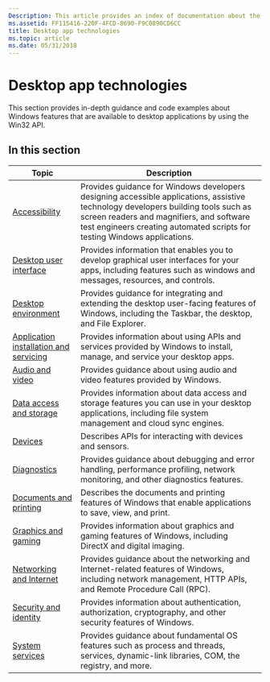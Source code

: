 ```yaml
---
Description: This article provides an index of documentation about the available Win32 APIs for Windows features and technologies.
ms.assetid: FF115416-220F-4FCD-8690-F9C0890CD6CC
title: Desktop app technologies
ms.topic: article
ms.date: 05/31/2018
---
```


# Desktop app technologies

This section provides in-depth guidance and code examples about Windows features that are available to desktop applications by using the Win32 API.

## In this section

| Topic | Description  |  
|----------------------------------|---|
| [Accessibility](accessibility/accessibility.md) | Provides guidance for Windows developers designing accessible applications, assistive technology developers building tools such as screen readers and magnifiers, and software test engineers creating automated scripts for testing Windows applications. |
| [Desktop user interface](windows-application-ui-development.md) | Provides information that enables you to develop graphical user interfaces for your apps, including features such as windows and messages, resources, and controls. |
| [Desktop environment](user-interface.md) | Provides guidance for integrating and extending the desktop user-facing features of Windows, including the Taskbar, the desktop, and File Explorer. |
| [Application installation and servicing](application-installing-and-servicing.md) | Provides information about using APIs and services provided by Windows to install, manage, and service your desktop apps. |
| [Audio and video](audio-and-video.md) | Provides guidance about using audio and video features provided by Windows. |
| [Data access and storage](data-access-and-storage.md) | Provides information about data access and storage features you can use in your desktop applications, including file system management and cloud sync engines.  |
| [Devices](devices.md) | Describes APIs for interacting with devices and sensors. |
| [Diagnostics](diagnostics.md) | Provides guidance about debugging and error handling, performance profiling, network monitoring, and other diagnostics features. |
| [Documents and printing](printdocs/documents-and-printing.md) | Describes the documents and printing features of Windows that enable applications to save, view, and print.  |
| [Graphics and gaming](graphics-and-multimedia.md) | Provides information about graphics and gaming features of Windows, including DirectX and digital imaging.  |
| [Networking and Internet](networking.md) | Provides guidance about the networking and Internet-related features of Windows, including network management, HTTP APIs, and Remote Procedure Call (RPC). |
| [Security and identity](security.md) | Provides information about authentication, authorization, cryptography, and other security features of Windows. |
| [System services](system-services.md) | Provides guidance about fundamental OS features such as process and threads, services, dynamic-link libraries, COM, the registry, and more. |information. |

<!--
<br/>

| User Interface and accessibility | System services and fundamentals  |  Audio, video, and graphics  |
|----------------------------------|---|----|
| [Desktop User Interface](windows-application-ui-development.md)<br/>[Windows and messages](winmsg/windowing.md)<br/>[Desktop Window Manager](dwm/dwm-overview.md)<br/>[Menus and other resources](menurc/resources.md)<br/>[Dialog boxes](dlgbox/dialog-boxes.md)<br/>[Data exchange](dataxchg/data-exchange.md)<br/>[High DPI](hidpi/high-dpi-desktop-application-development-on-windows.md)<br/>[Windows controls (Win32)](controls/window-controls.md)<br/>[Desktop environment and shell](user-interface.md)<br/>[Windows Property System](properties/windows-properties-system.md)<br/>[Accessibility](accessibility.md) | [System services](system-services.md)<br/>[Component Object Model (COM)](com/component-object-model--com--portal.md)<br/>[COM+](cossdk/component-services-portal.md)<br/>[Structured storage](stg/structured-storage-start-page.md)<br/>[Dynamic-link libraries](dlls/dynamic-link-libraries.md)<br/>[Interprocess communications](ipc/interprocess-communications.md)<br/>[Memory management](memory/memory-management.md)<br/>[Power management](power/power-management-portal.md)<br/>[Processes and threads](procthread/processes-and-threads.md)<br/>[Services](services/services.md)<br/>[Synchronization](sync/synchronization.md)<br/>[Windows system information](sysinfo/windows-system-information.md) | [Audio and video technologies](audio-and-video.md)<br/>[Core Audio APIs](coreaudio/core-audio-apis-in-windows-vista.md)<br/>[DirectShow](directshow/directshow.md)<br/>[Windows Multimedia](multimedia/windows-multimedia-start-page.md)<br/>[Graphics and gaming technologies](graphics-and-multimedia.md)<br/>[DirectX](directx.md)<br/>[Direct2D](direct2d/direct2d-portal.md)<br/>[Direct3D](direct3d.md)<br/>[Windows GDI](gdi/windows-gdi.md)<br/>[GDI+](gdiplus/-gdiplus-gdi-start.md)<br/>[OpenGL](opengl/opengl.md)<br/>[Windows Imaging Component](wic/-wic-lh.md) |

<br/>

| Networking and Internet | Data access and storage  |  Devices, documents, and printing  |
|----------------------------------|---|----|
| [Networking and Internet overview](networking.md)<br/>[Remote Procedure Call](rpc/rpc-start-page.md)<br/>[Delivery optimization](delivery_optimization/delivery-optimization-portal.md)<br/>[Network interfaces](network-interfaces.md)<br/>[Network management](netmgmt/network-management.md)<br/>[Network share management](netshare/network-share-management.md)<br/>[Windows networking](wnet/windows-networking-wnet-.md)<br/>[Windows Sockets 2](winsock/windows-sockets-start-page-2.md)<br/>[Wireless networking](wireless-networking.md) | [Data access and storage overview](data-access-and-storage.md)<br/>[Local file systems](fileio/file-systems.md)<br/>[Distributed File System](dfs/distributed-file-system.md)<br/>[Projected File System](projfs/projected-file-system.md)<br/>[Cloud sync engines](cfapi/cloud-files-api-portal.md)<br/>[Virtual Storage](VStor/virtual-storage.md)<br/>[Background Intelligent Transfer Service](bits/background-intelligent-transfer-service-portal.md)<br/>[Backup](backup.md) | [Devices overview](devices.md)<br/>[Communications resources](devio/communications-resources.md)<br/>[Location API](locationapi/windows-location-api-portal.md)<br/>[Sensor API](sensorsapi/portal.md)<br/>[UPnP APIs](upnp/universal-plug-and-play-start-page.md)<br/>[Windows Portable Devices](windows-portable-devices.md)<br/>[Documents and printing](printdocs/documents-and-printing.md) |

<br/>

| Security and identity | Diagnostics and testing  |  Packaging and installation  |
|----------------------------------|---|----|
| [Security and identity overview](security.md)<br/>[Antimalware Scan Interface](amsi/antimalware-scan-interface-portal.md)<br/>[Authentication](secauthn/authentication-portal.md)<br/>[Authorization](secauthz/authorization-portal.md)<br/>[Certificate Enrollment API](seccertenroll/certenroll-portal.md)<br/>[Cryptography (CNG)](seccng/cng-portal.md)<br/>[Rights Management](SrvNodes/rights-management.md)<br/>[Security Management](secmgmt/management-portal.md)<br/>[TPM Base Services](tbs/tpm-base-services-portal.md)<br/>[Windows Biometric Framework](secbiomet/biometric-service-api-portal.md) | [Diagnostics overview](diagnostics.md)<br/>[Debugging and error handling](debugging-and-error-handling.md)<br/>[Network Monitor](netmon2/network-monitor.md)<br/>[System Monitor](sysmon/system-monitor-portal.md)<br/>[Performance counters](perfctrs/performance-counters-portal.md)<br/>[Windows error reporting](wer/windows-error-reporting.md)<br/>[Windows events](events/windows-events.md)<br/>[TraceLogging](tracelogging/trace-logging-portal.md)<br/>[Debugging tools for Windows](//docs.microsoft.com/windows-hardware/drivers/debugger/index) | [MSIX packaging](//docs.microsoft.com/windows/msix)<br/>[Application install and servicing](application-installing-and-servicing.md)<br/>[Side-by-side assemblies](sbscs/isolated-applications-and-side-by-side-assemblies-portal.md)<br/>[Packaging and query of UWP apps](appxpkg/appx-portal.md)<br/>[Windows Installer](msi/windows-installer-portal.md)<br/>[Desktop Application Program](appxpkg/windows-desktop-application-program.md)<br/>[Windows containers](//docs.microsoft.com/virtualization/windowscontainers/about/) |

-->

<!--
:::row:::
    :::column:::
        ![User Interface and accessibility](/media/illustrations/bcs-partner-advanced-management-add-user-1.svg?branch=master)
        ### User Interface and accessibility
        * [Desktop User Interface](windows-application-ui-development.md)
        * [Windows and messages](winmsg/windowing.md)
        * [Desktop Window Manager](dwm/dwm-overview.md)
        * [Dialog boxes](dlgbox/dialog-boxes.md)
        * [Menus and other resources](menurc/resources.md)
        * [Data exchange](dataxchg/data-exchange.md)
        * [High DPI](hidpi/high-dpi-desktop-application-development-on-windows.md)
        * [Windows controls (Win32)](controls/window-controls.md)
        * [Desktop environment and shell](user-interface.md)
        * [Windows Property System](properties/windows-properties-system.md)
        * [Accessibility](accessibility.md)
    :::column-end:::
    :::column:::
        ![System and fundamentals](/media/illustrations/biztalk-get-started-get-started.svg?branch=master)
        ### System services and fundamentals
        * [System services](system-services.md)
        * [Component Object Model (COM)](com/component-object-model--com--portal.md)
        * [COM+](cossdk/component-services-portal.md)
        * [Structured storage](stg/structured-storage-start-page.md)
        * [Dynamic-link libraries](dlls/dynamic-link-libraries.md)
        * [Interprocess communications](ipc/interprocess-communications.md)
        * [Memory management](memory/memory-management.md)
        * [Power management](power/power-management-portal.md)
        * [Processes and threads](procthread/processes-and-threads.md)
        * [Services](services/services.md)
        * [Synchronization](sync/synchronization.md)
        * [Windows system information](sysinfo/windows-system-information.md)
    :::column-end:::
    :::column:::
        ![Audio, video, and graphics](/media/illustrations/virtualization-containers-samples.svg?branch=master)
        ### Audio, video, and graphics
        * [Audio and video technologies](audio-and-video.md)
        * [Core Audio APIs](coreaudio/core-audio-apis-in-windows-vista.md)
        * [DirectShow](directshow/directshow.md)
        * [Windows Multimedia](multimedia/windows-multimedia-start-page.md)
        * [Graphics and gaming technologies](graphics-and-multimedia.md)
        * [DirectX](directx.md)
        * [Direct2D](direct2d/direct2d-portal.md)
        * [Direct3D](direct3d.md)
        * [Windows GDI](gdi/windows-gdi.md)
        * [GDI+](gdiplus/-gdiplus-gdi-start.md)
        * [OpenGL](opengl/opengl.md)
        * [Windows Imaging Component](wic/-wic-lh.md)
    :::column-end:::
:::row-end:::
:::row:::
    :::column:::
        ![Networking and Internet](/media/illustrations/teams-voice-deployment.svg?branch=master)
        ### Networking and Internet
        * [Networking and Internet overview](networking.md)
        * [Remote Procedure Call](rpc/rpc-start-page.md)
        * [Delivery Optimization](delivery_optimization/delivery-optimization-portal.md)
        * [Network interfaces](network-interfaces.md)
        * [Network Management](netmgmt/network-management.md)
        * [Network Share Management](netshare/network-share-management.md)
        * [Windows Networking](wnet/windows-networking-wnet-.md)
        * [Windows Sockets 2](winsock/windows-sockets-start-page-2.md)
        * [Wireless Networking](wireless-networking.md)
    :::column-end:::
    :::column:::
        ![Data access and storage](/media/illustrations/azure-architecture-patterns.svg?branch=master)
        ### Data access and storage
        * [Data access and storage overview](data-access-and-storage.md)
        * [Local File Systems](fileio/file-systems.md)
        * [Distributed File System](dfs/distributed-file-system.md)
        * [Projected File System](projfs/projected-file-system.md)
        * [Cloud Sync Engines](cfapi/cloud-files-api-portal.md)
        * [Virtual Storage](VStor/virtual-storage.md)
        * [Background Intelligent Transfer Service](bits/background-intelligent-transfer-service-portal.md)
        * [Backup](backup.md)
    :::column-end:::
    :::column:::
        ![Devices, documents, and printing](/media/illustrations/virtualization-hperv-server-doc-archive.svg?branch=master)
        ### Devices, documents, and printing
        * [Devices overview](devices.md)
        * [Communications Resources](devio/communications-resources.md)
        * [Location API](locationapi/windows-location-api-portal.md)
        * [Sensor API](sensorsapi/portal.md)
        * [UPnP APIs](upnp/universal-plug-and-play-start-page.md)
        * [Windows Portable Devices](windows-portable-devices.md)
        * [Documents and Printing](printdocs/documents-and-printing.md)
    :::column-end:::
:::row-end:::
:::row:::
    :::column:::
        ![Security and identity](/media/illustrations/bcs-partner-advanced-management-password-3.svg?branch=master)
        ### Security and identity
        * [Security and identity overview](security.md)
        * [Antimalware Scan Interface](amsi/antimalware-scan-interface-portal.md)
        * [Authentication](secauthn/authentication-portal.md)
        * [Authorization](secauthz/authorization-portal.md)
        * [Certificate Enrollment API](seccertenroll/certenroll-portal.md)
        * [Cryptography (CNG)](seccng/cng-portal.md)
        * [Rights Management](SrvNodes/rights-management.md)
        * [Security Management](secmgmt/management-portal.md)
        * [TPM Base Services](tbs/tpm-base-services-portal.md)
        * [Windows Biometric Framework](secbiomet/biometric-service-api-portal.md)
    :::column-end:::
    :::column:::
        ![Diagnostics and testing](/media/illustrations/team-services-dev-ops-test.svg?branch=master)
        ### Diagnostics and testing
        * [Diagnostics overview](diagnostics.md)
        * [Debugging and error handling](debugging-and-error-handling.md)
        * [Network Monitor](netmon2/network-monitor.md)
        * [System Monitor](sysmon/system-monitor-portal.md)
        * [Performance counters](perfctrs/performance-counters-portal.md)
        * [Windows error reporting](wer/windows-error-reporting.md)
        * [Windows events](events/windows-events.md)
        * [TraceLogging](tracelogging/trace-logging-portal.md)
        * [Debugging tools for Windows](//docs.microsoft.com/windows-hardware/drivers/debugger/index)
    :::column-end:::
    :::column:::
        ![Packaging and installation](/media/illustrations/biztalk-host-integration-install-configure.svg?branch=master)
        ### Packaging and installation
        * [MSIX packaging and deployment](//docs.microsoft.com/windows/msix)
        * [Application Installation and Servicing](application-installing-and-servicing.md)
        * [Isolated Applications and Side-by-side Assemblies](sbscs/isolated-applications-and-side-by-side-assemblies-portal.md)
        * [Packaging, deployment, and query of UWP apps](appxpkg/appx-portal.md)
        * [Windows Installer](msi/windows-installer-portal.md)
        * [Windows Desktop Application Program](appxpkg/windows-desktop-application-program.md)
        * [Windows containers](//docs.microsoft.com/virtualization/windowscontainers/about/)
    :::column-end:::
:::row-end:::
-->
